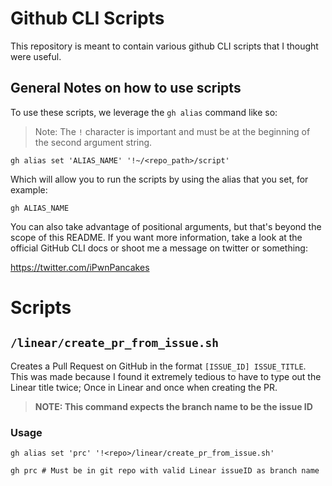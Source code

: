 # Github CLI Scripts

This repository is meant to contain various github CLI scripts that I thought were useful.

## General Notes on how to use scripts
To use these scripts, we leverage the `gh alias` command like so:

> Note: The `!` character is important and must be at the beginning of the second argument string.

```shell
gh alias set 'ALIAS_NAME' '!~/<repo_path>/script'
```

Which will allow you to run the scripts by using the alias that you set, for example:
```shell
gh ALIAS_NAME
```

You can also take advantage of positional arguments, but that's beyond the scope of this README. If you want more information, take a look at the official GitHub CLI docs or shoot me a message on twitter or something:

https://twitter.com/iPwnPancakes

# Scripts

## `/linear/create_pr_from_issue.sh`

Creates a Pull Request on GitHub in the format `[ISSUE_ID] ISSUE_TITLE`. This was made because I found it extremely tedious to have to type out the Linear title twice; Once in Linear and once when creating the PR. 

> **NOTE: This command expects the branch name to be the issue ID**

### Usage

```shell
gh alias set 'prc' '!<repo>/linear/create_pr_from_issue.sh'
```

```shell
gh prc # Must be in git repo with valid Linear issueID as branch name
```
